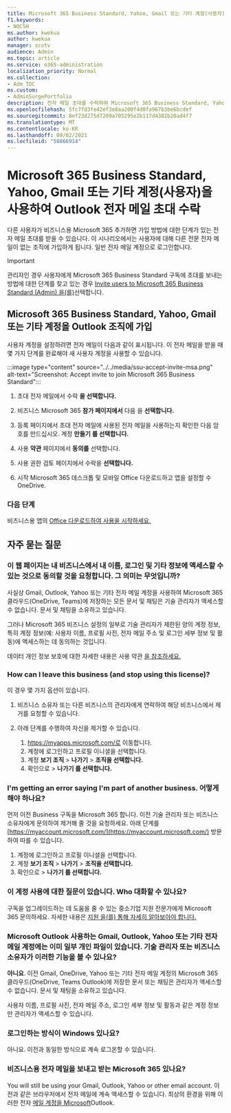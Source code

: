 ```yaml
---
title: Microsoft 365 Business Standard, Yahoo, Gmail 또는 기타 계정(사용자)을 사용하여 Outlook 전자 메일 초대 수락
f1.keywords:
- NOCSH
ms.author: kwekua
author: kwekua
manager: scotv
audience: Admin
ms.topic: article
ms.service: o365-administration
localization_priority: Normal
ms.collection:
- Adm_TOC
ms.custom:
- AdminSurgePortfolio
description: 전자 메일 초대를 수락하여 Microsoft 365 Business Standard, Yahoo, Gmail 또는 Outlook 사용하여 조직에 가입합니다.
ms.openlocfilehash: 5fc7fd3fe42ef3e8aa200f4d0fa967b3be6bcdef
ms.sourcegitcommit: 8ef23d275d7209a705295e2b117d4382b20ad4f7
ms.translationtype: MT
ms.contentlocale: ko-KR
ms.lasthandoff: 09/02/2021
ms.locfileid: "58866914"
---
```

# <a name="accept-an-email-invitation-to-a-microsoft-365-business-standard-subscription-organization-using-an-outlook-yahoo-gmail-or-other-account-user"></a>Microsoft 365 Business Standard, Yahoo, Gmail 또는 기타 계정(사용자)을 사용하여 Outlook 전자 메일 초대 수락

다른 사용자가 비즈니스용 Microsoft 365 추가하면 가입 방법에 대한 단계가 있는 전자 메일 초대를 받을 수 있습니다. 이 시나리오에서는 사용자에 대해 다른 전문 전자 메일이 없는 조직에 가입하게 됩니다. 일반 전자 메일 계정으로 로그인합니다.

> [!IMPORTANT]
> 관리자인 경우 사용자에게 Microsoft 365 Business Standard 구독에 초대를 보내는 방법에 대한 단계를 찾고 있는 경우 [Invite users to Microsoft 365 Business Standard (Admin) 을(를)](admin-invite-business-standard.md)선택합니다.

## <a name="join-a-microsoft-365-business-standard-organization-using-an-outlook-yahoo-gmail-or-other-account"></a>Microsoft 365 Business Standard, Yahoo, Gmail 또는 기타 계정을 Outlook 조직에 가입

사용자 계정을 설정하려면 전자 메일이 다음과 같이 표시됩니다. 이 전자 메일을 받을 때 몇 가지 단계를 완료해야 새 사용자 계정을 사용할 수 있습니다.

:::image type="content" source="../../media/ssu-accept-invite-msa.png" alt-text="Screenshot: Accept invite to join Microsoft 365 Business Standard":::

1. 초대 전자 메일에서 수락 **을 선택합니다.**

2. 비즈니스 Microsoft 365 **참가 페이지에서** 다음 을 **선택합니다.**

3. 등록 페이지에서 초대 전자 메일에 사용된 전자 메일을 사용하는지 확인한 다음 암호를 만드십시오. 계정 **만들기 를 선택합니다.**

4. 사용 **약관** 페이지에서 **동의를** 선택합니다.

5. 사용 권한 검토 페이지에서 수락을 **선택합니다.**

6. 시작 Microsoft 365 데스크톱 및 모바일 Office 다운로드하고 앱을 설정할 수 OneDrive.

### <a name="next-steps"></a>다음 단계

비즈니스용 앱의 [Office 다운로드하여 사용을 시작하세요.](https://support.microsoft.com/office/install-office-apps-from-office-365-dcf2d841-dac7-455b-9a77-fc8f7ee92702)

## <a name="frequently-asked-questions"></a>자주 묻는 질문

### <a name="the-webpage-is-asking-me-to-agree-that-my-business-has-access-to-my-name-sign-in-and-other-information--what-does-that-mean"></a>이 웹 페이지는 내 비즈니스에서 내 이름, 로그인 및 기타 정보에 액세스할 수 있는 것으로 동의할 것을 요청합니다. 그 의미는 무엇입니까?

사실상 Gmail, Outlook, Yahoo 또는 기타 전자 메일 계정을 사용하여 Microsoft 365 클라우드(OneDrive, Teams)에 저장하는 모든 문서 및 채팅은  기술 관리자가 액세스할 수 없습니다. 문서 및 채팅을 소유하고 있습니다.

그러나 Microsoft 365 비즈니스 설정의 일부로 기술 관리자가 제한된 양의 계정 정보, 특히 계정 정보(예: 사용자 이름, 프로필 사진, 전자 메일 주소 및 로그인 세부 정보 및 활동)에 액세스하는 데 동의하는 것입니다.

데이터 개인 정보 보호에 대한 자세한 내용은 사용 약관 [을 참조하세요.](https://ssu.office.com/terms/en-US/smb_eula.txt)

### <a name="how-can-i-leave-this-business-and-stop-using-this-license"></a>How can I leave this business (and stop using this license)?

이 경우 몇 가지 옵션이 있습니다.  

1. 비즈니스 소유자 또는 다른 비즈니스의 관리자에게 연락하여 해당 비즈니스에서 제거를 요청할 수 있습니다.

2. 아래 단계를 수행하여 자신을 제거할 수 있습니다.

    1. https://myapps.microsoft.com/로 이동합니다.
    2. 계정에 로그인하고 프로필 이니셜을 선택합니다.
    3. 계정 **보기 조직**  >  **나가기**  >  **조직을 선택합니다.**
    4. 확인으로   >  **나가기 를 선택합니다.**

### <a name="im-getting-an-error-saying-im-part-of-another-business--what-do-i-do"></a>I'm getting an error saying I'm part of another business.  어떻게 해야 하나요?

먼저 이전 Business 구독을 Microsoft 365 합니다. 이전 기술 관리자 또는 비즈니스 소유자에게 문의하여 제거해 줄 것을 요청하세요. 아래 단계를 [https://myaccount.microsoft.com/](https://myaccount.microsoft.com/) 방문하여 따를 수 있습니다.

1. 계정에 로그인하고 프로필 이니셜을 선택합니다.
2. 계정 **보기 조직**  >  **나가기**  >  **조직을 선택합니다.**
3. 확인으로   >  **나가기 를 선택합니다.**

### <a name="i-have-a-question-about-using-this-account-who-can-i-talk-to"></a>이 계정 사용에 대한 질문이 있습니다. Who 대화할 수 있나요?

구독을 업그레이드하는 데 도움을 줄 수 있는 중소기업 지원 전문가에게 Microsoft 365 문의하세요. 자세한 내용은 [지원 을(를) 통해 자세히 알아보아야 합니다.](../../business-video/get-help-support.md)

### <a name="the-gmail-outlook-yahoo-or-other-email-account-that-im-using-as-a-microsoft-account-already-has-some-personal-files-in-it-can-the-technical-administrator-or-business-owner-see-these"></a>Microsoft Outlook 사용하는 Gmail, Outlook, Yahoo 또는 기타 전자 메일 계정에는 이미 일부 개인 파일이 있습니다. 기술 관리자 또는 비즈니스 소유자가 이러한 기능을 볼 수 있나요?

**아니요**. 이전 Gmail, OneDrive, Yahoo 또는 기타 전자 메일 계정의 Microsoft 365 클라우드(OneDrive, Teams Outlook)에 저장한 문서  또는 채팅은 관리자가 액세스할 수 없습니다.  문서 및 채팅을 소유하고 있습니다.

사용자 이름, 프로필 사진, 전자 메일 주소, 로그인 세부 정보 및 활동과 같은 계정 정보만 관리자가 액세스할 수 있습니다.

### <a name="does-the-way-i-login-to-windows-change"></a>로그인하는 방식이 Windows 있나요?

아니요. 이전과 동일한 방식으로 계속 로그온할 수 있습니다.

### <a name="how-can-i-send-and-receive-emails-with-microsoft-365-business"></a>비즈니스용 전자 메일을 보내고 받는 Microsoft 365 있나요?

You will still be using your Gmail, Outlook, Yahoo or other email account.  이전과 같은 브라우저에서 전자 메일에 계속 액세스할 수 있습니다. 최상의 환경을 위해 이러한 전자 [메일 계정을 Microsoft](https://support.microsoft.com/office/add-an-email-account-to-outlook-6e27792a-9267-4aa4-8bb6-c84ef146101b)Outlook.
